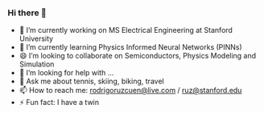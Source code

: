 ### Hi there 👋

- 🔭 I’m currently working on MS Electrical Engineering at Stanford University
- 🌱 I’m currently learning Physics Informed Neural Networks (PINNs)
- 😄 I’m looking to collaborate on Semiconductors, Physics Modeling and Simulation
- 🤔 I’m looking for help with ...
- 💬 Ask me about tennis, skiing, biking, travel
- 📫 How to reach me: rodrigoruzcuen@live.com / ruz@stanford.edu
- ⚡ Fun fact: I have a twin

